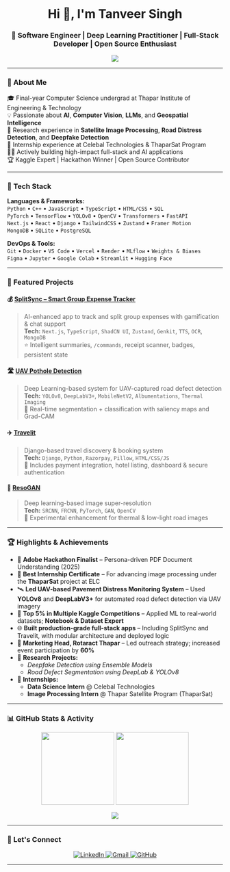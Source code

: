 <!-- Hero Banner -->
<h1 align="center">Hi 👋, I'm Tanveer Singh</h1>
<h3 align="center">🚀 Software Engineer | Deep Learning Practitioner | Full-Stack Developer | Open Source Enthusiast</h3>

<p align="center">
  <img src="https://readme-typing-svg.demolab.com?font=Fira+Code&weight=500&duration=4000&pause=1000&color=00F7FF&center=true&vCenter=true&width=650&lines=Crafting+AI-powered+solutions+%F0%9F%A4%96;Building+real-time+apps+%F0%9F%92%BB;Empowering+vision+with+Deep+Learning+%F0%9F%93%B0;Researching+ML%2C+CV%2C+OCR%2C+Geospatial+Tech+%F0%9F%8C%8D" />
</p>

---

### 🌟 About Me

🎓 Final-year Computer Science undergrad at Thapar Institute of Engineering & Technology  
💡 Passionate about **AI**, **Computer Vision**, **LLMs**, and **Geospatial Intelligence**  
🔬 Research experience in **Satellite Image Processing**, **Road Distress Detection**, and **Deepfake Detection**  
💼 Internship experience at Celebal Technologies & ThaparSat Program  
🧑‍💻 Actively building high-impact full-stack and AI applications  
🏆 Kaggle Expert | Hackathon Winner | Open Source Contributor

---

### 🔧 Tech Stack

**Languages & Frameworks:**  
`Python` • `C++` • `JavaScript` • `TypeScript` • `HTML/CSS` • `SQL`  
`PyTorch` • `TensorFlow` • `YOLOv8` • `OpenCV` • `Transformers` • `FastAPI`  
`Next.js` • `React` • `Django` • `TailwindCSS` • `Zustand` • `Framer Motion`  
`MongoDB` • `SQLite` • `PostgreSQL`

**DevOps & Tools:**  
`Git` • `Docker` • `VS Code` • `Vercel` • `Render` • `MLflow` • `Weights & Biases`  
`Figma` • `Jupyter` • `Google Colab` • `Streamlit` • `Hugging Face`

---

### 📌 Featured Projects

#### 💰 [SplitSync  – Smart Group Expense Tracker](https://github.com/tanveerbedi/SplitSync)
> AI-enhanced app to track and split group expenses with gamification & chat support  
**Tech:** `Next.js`, `TypeScript`, `ShadCN UI`, `Zustand`, `Genkit`, `TTS`, `OCR`, `MongoDB`  
⭐ Intelligent summaries, `/commands`, receipt scanner, badges, persistent state

#### 🛣️ [UAV Pothole Detection](https://github.com/tanveerbedi/UAV_Pothole_Detection)
> Deep Learning-based system for UAV-captured road defect detection  
**Tech:** `YOLOv8`, `DeepLabV3+`, `MobileNetV2`, `Albumentations`, `Thermal Imaging`  
📍 Real-time segmentation + classification with saliency maps and Grad-CAM



#### ✈️ [Travelit](https://github.com/tanveerbedi/Travelit)
> Django-based travel discovery & booking system  
**Tech:** `Django`, `Python`, `Razorpay`, `Pillow`, `HTML/CSS/JS`  
🧳 Includes payment integration, hotel listing, dashboard & secure authentication

#### 🧠 [ResoGAN](https://github.com/tanveerbedi/ResoGAN)
> Deep learning-based image super-resolution  
**Tech:** `SRCNN`, `FRCNN`, `PyTorch`, `GAN`, `OpenCV`  
🎯 Experimental enhancement for thermal & low-light road images

---

### 🏆 Highlights & Achievements

- 🥇 **Adobe Hackathon Finalist** – Persona-driven PDF Document Understanding (2025)
- 🏅 **Best Internship Certificate** – For advancing image processing under the **ThaparSat** project at ELC
- 🛰️ **Led UAV-based Pavement Distress Monitoring System** – Used **YOLOv8** and **DeepLabV3+** for automated road defect detection via UAV imagery
- 🥈 **Top 5% in Multiple Kaggle Competitions** – Applied ML to real-world datasets; **Notebook & Dataset Expert**
- 🌐 **Built production-grade full-stack apps** – Including SplitSync and Travelit, with modular architecture and deployed logic
- 📢 **Marketing Head, Rotaract Thapar** – Led outreach strategy; increased event participation by **60%**
- 📘 **Research Projects:**  
  - *Deepfake Detection using Ensemble Models*  
  - *Road Defect Segmentation using DeepLab & YOLOv8*
- 💼 **Internships:**  
  - **Data Science Intern** @ Celebal Technologies
  - **Image Processing Intern** @ Thapar Satellite Program (ThaparSat)

---

### 📊 GitHub Stats & Activity

<p align="center">
  <img src="https://github-readme-stats.vercel.app/api?username=tanveerbedi&show_icons=true&theme=tokyonight&hide_border=true&count_private=true" height="170"/>
  <img src="https://github-readme-stats.vercel.app/api/top-langs/?username=tanveerbedi&layout=compact&theme=tokyonight&hide_border=true" height="170"/>
</p>

<p align="center">
  <img src="https://github-readme-activity-graph.vercel.app/graph?username=tanveerbedi&theme=tokyo-night&area=true" />
</p>

---

### 🤝 Let's Connect

<p align="center">
  <a href="https://www.linkedin.com/in/tanveer-singh-bedi-a8b811177/">
    <img src="https://img.shields.io/badge/LinkedIn-%230077B5.svg?style=for-the-badge&logo=linkedin&logoColor=white" alt="LinkedIn"/>
  </a>
  <a href="mailto:tsbedi2604@gmail.com">
    <img src="https://img.shields.io/badge/Gmail-D14836?style=for-the-badge&logo=gmail&logoColor=white" alt="Gmail"/>
  </a>
  <a href="https://github.com/tanveerbedi">
    <img src="https://img.shields.io/badge/GitHub-000?style=for-the-badge&logo=github&logoColor=white" alt="GitHub"/>
  </a>
</p>

---
